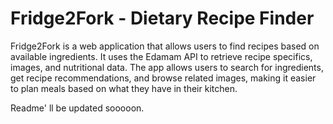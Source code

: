 # Fridge2Fork - Dietary Recipe Finder

Fridge2Fork is a web application that allows users to find recipes based on available ingredients. It uses the Edamam API to retrieve recipe specifics, images, and nutritional data. The app allows users to search for ingredients, get recipe recommendations, and browse related images, making it easier to plan meals based on what they have in their kitchen.

Readme' ll be updated sooooon.
